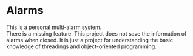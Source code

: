 # Alarms
This is a personal multi-alarm system. </br>
There is a missing feature. This project does not save the information of alarms when closed. It is just a project for understanding the basic knowledge of threadings and object-oriented programming. </br>
